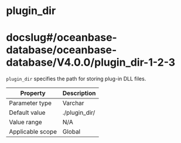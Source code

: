 plugin_dir
===============================
# docslug#/oceanbase-database/oceanbase-database/V4.0.0/plugin_dir-1-2-3
`plugin_dir` specifies the path for storing plug-in DLL files.


| **Property** | **Description** |
|--------|---------------|
| Parameter type | Varchar |
| Default value | ./plugin_dir/ |
| Value range | N/A |
| Applicable scope | Global |


